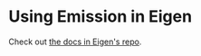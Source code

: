 # Using Emission in Eigen

Check out [the docs in Eigen's repo](https://github.com/artsy/eigen/blob/master/docs/using_dev_emission.md).
